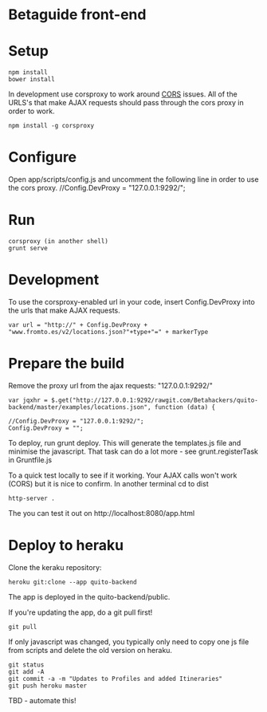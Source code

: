 Betaguide front-end
==============

# Setup

    npm install
    bower install

In development use corsproxy to work around [CORS](http://en.wikipedia.org/wiki/Cross-origin_resource_sharing) issues.
All of the URLS's that make AJAX requests should pass through the cors proxy in order to work.

    npm install -g corsproxy

# Configure

Open app/scripts/config.js and uncomment the following line in order to use the cors proxy.
    //Config.DevProxy = "127.0.0.1:9292/";

# Run
    corsproxy (in another shell)
    grunt serve

# Development

To use the corsproxy-enabled url in your code, insert Config.DevProxy into the urls that make AJAX requests.

    var url = "http://" + Config.DevProxy + "www.fromto.es/v2/locations.json?"+type+"=" + markerType

# Prepare the build

Remove the proxy url from the ajax requests: "127.0.0.1:9292/"

    var jqxhr = $.get("http://127.0.0.1:9292/rawgit.com/Betahackers/quito-backend/master/examples/locations.json", function (data) {

    //Config.DevProxy = "127.0.0.1:9292/";
    Config.DevProxy = "";

To deploy, run grunt deploy. This will generate the templates.js file and minimise the javascript. That task can do a lot more - see
grunt.registerTask in Gruntfile.js

To a quick test locally to see if it working. Your AJAX calls won't work (CORS) but it is nice to confirm. In another terminal
cd to dist

    http-server .

The you can test it out on http://localhost:8080/app.html

# Deploy to heraku

Clone the keraku repository:

    heroku git:clone --app quito-backend

The app is deployed in the quito-backend/public.

If you're updating the app, do a git pull first!

    git pull

If only javascript was changed, you typically only need to copy one js file from scripts and delete the old version on heraku.

    git status
    git add -A
    git commit -a -m "Updates to Profiles and added Itineraries"
    git push heroku master

TBD - automate this!


